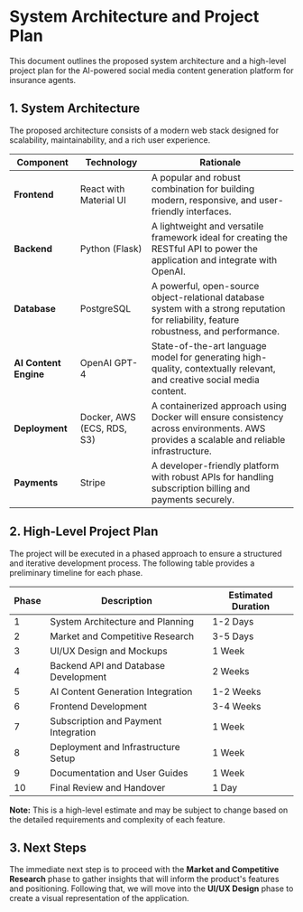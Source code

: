 # System Architecture and Project Plan

This document outlines the proposed system architecture and a high-level project plan for the AI-powered social media content generation platform for insurance agents.

## 1. System Architecture

The proposed architecture consists of a modern web stack designed for scalability, maintainability, and a rich user experience.

| Component             | Technology                                       | Rationale                                                                                                                            |
| --------------------- | ------------------------------------------------ | ------------------------------------------------------------------------------------------------------------------------------------ |
| **Frontend**          | React with Material UI                           | A popular and robust combination for building modern, responsive, and user-friendly interfaces.                                      |
| **Backend**           | Python (Flask)                                   | A lightweight and versatile framework ideal for creating the RESTful API to power the application and integrate with OpenAI.         |
| **Database**          | PostgreSQL                                       | A powerful, open-source object-relational database system with a strong reputation for reliability, feature robustness, and performance. |
| **AI Content Engine** | OpenAI GPT-4                                     | State-of-the-art language model for generating high-quality, contextually relevant, and creative social media content.             |
| **Deployment**        | Docker, AWS (ECS, RDS, S3)                       | A containerized approach using Docker will ensure consistency across environments. AWS provides a scalable and reliable infrastructure. |
| **Payments**          | Stripe                                           | A developer-friendly platform with robust APIs for handling subscription billing and payments securely.                            |

## 2. High-Level Project Plan

The project will be executed in a phased approach to ensure a structured and iterative development process. The following table provides a preliminary timeline for each phase.

| Phase | Description                                       | Estimated Duration |
| ----- | ------------------------------------------------- | ------------------ |
| 1     | System Architecture and Planning                  | 1-2 Days           |
| 2     | Market and Competitive Research                   | 3-5 Days           |
| 3     | UI/UX Design and Mockups                          | 1 Week             |
| 4     | Backend API and Database Development              | 2 Weeks            |
| 5     | AI Content Generation Integration                 | 1-2 Weeks          |
| 6     | Frontend Development                              | 3-4 Weeks          |
| 7     | Subscription and Payment Integration              | 1 Week             |
| 8     | Deployment and Infrastructure Setup               | 1 Week             |
| 9     | Documentation and User Guides                     | 1 Week             |
| 10    | Final Review and Handover                         | 1 Day              |

**Note:** This is a high-level estimate and may be subject to change based on the detailed requirements and complexity of each feature.

## 3. Next Steps

The immediate next step is to proceed with the **Market and Competitive Research** phase to gather insights that will inform the product's features and positioning. Following that, we will move into the **UI/UX Design** phase to create a visual representation of the application.

